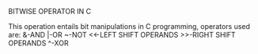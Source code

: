 BITWISE OPERATOR IN C

This operation entails bit manipulations in C programming,
     operators used are:
     &-AND 
     |-OR
     ~-NOT
     <<-LEFT SHIFT OPERANDS
     >>-RIGHT SHIFT OPERANDS
     ^-XOR
